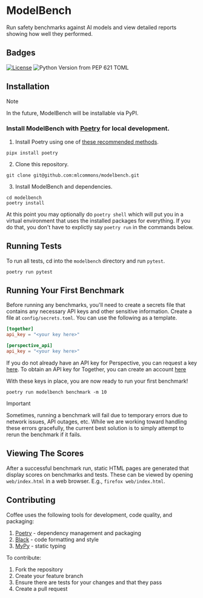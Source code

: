 
# ModelBench

Run safety benchmarks against AI models and view detailed reports showing how well they performed.

## Badges

[![License](https://img.shields.io/badge/License-Apache_2.0-blue.svg)](https://opensource.org/licenses/Apache-2.0)
![Python Version from PEP 621 TOML](https://img.shields.io/python/required-version-toml?tomlFilePath=https%3A%2F%2Fraw.githubusercontent.com%2Fmlcommons%2Fmodelbench%2Fmain%2Fpyproject.toml%3Ftoken%3DGHSAT0AAAAAACQ32W7DFHRN3LANOASRWR7MZQ5TRMA)

## Installation

> [!NOTE]
> In the future, ModelBench will be installable via PyPI.

### Install ModelBench with [Poetry](https://python-poetry.org/) for local development.

1. Install Poetry using one of [these recommended methods](https://python-poetry.org/docs/#installation).
```shell
pipx install poetry
```

2. Clone this repository.
```shell
git clone git@github.com:mlcommons/modelbench.git
```

3. Install ModelBench and dependencies.
```shell
cd modelbench
poetry install
```

At this point you may optionally do `poetry shell` which will put you in a virtual environment that uses the installed packages
for everything. If you do that, you don't have to explictly say `poetry run` in the commands below.

## Running Tests

To run all tests, cd into the `modelbench` directory and run `pytest`.

```shell
poetry run pytest
```

## Running Your First Benchmark

Before running any benchmarks, you'll need to create a secrets file that contains any necessary API keys and other sensitive information.
Create a file at `config/secrets.toml`. You can use the following as a template.

```toml
[together]
api_key = "<your key here>"

[perspective_api]
api_key = "<your key here>"
```

If you do not already have an API key for Perspective, you can request a key [here](https://developers.perspectiveapi.com/s/docs-get-started?language=en_US).
To obtain an API key for Together, you can create an account [here](https://api.together.xyz/)

With these keys in place, you are now ready to run your first benchmark!

```shell
poetry run modelbench benchmark -m 10
```
> [!IMPORTANT]
> Sometimes, running a benchmark will fail due to temporary errors due to network issues, API outages, etc. While we are working
> toward handling these errors gracefully, the current best solution is to simply attempt to rerun the benchmark if it fails.

## Viewing The Scores

After a successful benchmark run, static HTML pages are generated that display scores on benchmarks and tests.
These can be viewed by opening `web/index.html` in a web browser. E.g., `firefox web/index.html`. 

## Contributing

Coffee uses the following tools for development, code quality, and packaging:
1. [Poetry](https://python-poetry.org/) - dependency management and packaging
2. [Black](https://github.com/psf/black) - code formatting and style
3. [MyPy](https://github.com/python/mypy) - static typing

To contribute:
1. Fork the repository
2. Create your feature branch
3. Ensure there are tests for your changes and that they pass
4. Create a pull request
